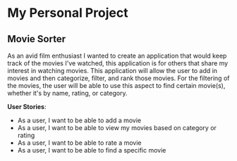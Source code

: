# My Personal Project

## Movie Sorter

As an avid film enthusiast I wanted to create an application that 
would keep track of the movies I've watched, this application is for others that share 
my interest in watching movies. This application will allow the user to add in movies and then 
categorize, filter, and rank those movies. For the filtering of the movies, 
the user will be able to use this aspect to find certain movie(s), whether it's by name, rating, or category.


 **User Stories**:
 - As a user, I want to be able to add a movie
 - As a user, I want to be able to view my movies based on category or rating
 - As a user, I want to be able to rate a movie
 - As a user, I want to be able to find a specific movie



